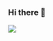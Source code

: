 ### Hi there 👋

<img src="https://capsule-render.vercel.app/api?type=Cylinder&color=auto&height=300&section=header&text=My Profile&fontSize=90" />
